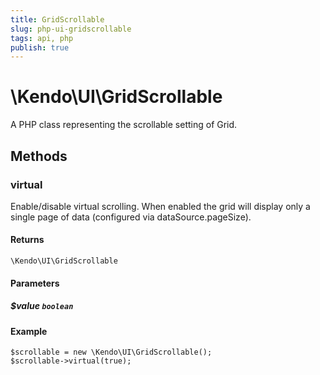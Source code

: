 ```yaml
---
title: GridScrollable
slug: php-ui-gridscrollable
tags: api, php
publish: true
---
```


# \Kendo\UI\GridScrollable

A PHP class representing the scrollable setting of Grid.


## Methods

### virtual
Enable/disable virtual scrolling. When enabled the grid will display only a single page of data (configured via dataSource.pageSize).

#### Returns
`\Kendo\UI\GridScrollable`

#### Parameters

##### $value `boolean`



#### Example 
    $scrollable = new \Kendo\UI\GridScrollable();
    $scrollable->virtual(true);

